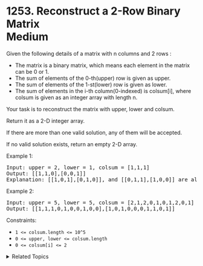 # 1253. Reconstruct a 2-Row Binary Matrix<br> Medium

Given the following details of a matrix with n columns and 2 rows :

- The matrix is a binary matrix, which means each element in the matrix can be 0 or 1.
- The sum of elements of the 0-th(upper) row is given as upper.
- The sum of elements of the 1-st(lower) row is given as lower.
- The sum of elements in the i-th column(0-indexed) is colsum[i], where colsum is given as an integer array with length n.

Your task is to reconstruct the matrix with upper, lower and colsum.

Return it as a 2-D integer array.

If there are more than one valid solution, any of them will be accepted.

If no valid solution exists, return an empty 2-D array.

Example 1:

<pre>
Input: upper = 2, lower = 1, colsum = [1,1,1]
Output: [[1,1,0],[0,0,1]]
Explanation: [[1,0,1],[0,1,0]], and [[0,1,1],[1,0,0]] are also correct answers.
</pre>

Example 2:

<pre>
Input: upper = 5, lower = 5, colsum = [2,1,2,0,1,0,1,2,0,1]
Output: [[1,1,1,0,1,0,0,1,0,0],[1,0,1,0,0,0,1,1,0,1]]
</pre>

Constraints:

- `1 <= colsum.length <= 10^5`
- `0 <= upper, lower <= colsum.length`
- `0 <= colsum[i] <= 2`

<details>

<summary> Related Topics </summary>

-   `Matrix`

</details>